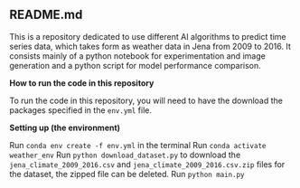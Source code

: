 ## README.md

This is a repository dedicated to use different AI algorithms to predict time series data, which takes form as weather data in Jena from 2009 to 2016. It consists mainly of a python notebook for experimentation and image generation and a python script for model performance comparison.

**How to run the code in this repository**

To run the code in this repository, you will need to have the download the packages specified in the `env.yml` file.

**Setting up (the environment)**

Run `conda env create -f env.yml` in the terminal
Run `conda activate weather_env`
Run `python download_dataset.py` to download the `jena_climate_2009_2016.csv` and `jena_climate_2009_2016.csv.zip` files for the dataset, the zipped file can be deleted.
Run `python main.py`